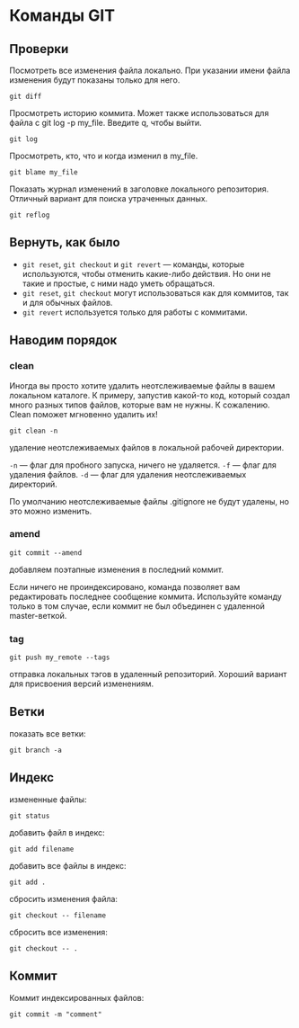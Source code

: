 # Команды GIT

## Проверки

Посмотреть все изменения файла локально.
При указании имени файла изменения будут показаны только для него.

    git diff

Просмотреть историю коммита. 
Может также использоваться для файла с git log -p my_file. 
Введите q, чтобы выйти.

    git log

Просмотреть, кто, что и когда изменил в my_file.

    git blame my_file

Показать журнал изменений в заголовке локального репозитория. 
Отличный вариант для поиска утраченных данных.

    git reflog

## Вернуть, как было

* `git reset`, `git checkout` и `git revert` — команды, которые используются, чтобы отменить какие-либо действия. Но они не такие и простые, с ними надо уметь обращаться.
* `git reset`, `git checkout` могут использоваться как для коммитов, так и для обычных файлов.
* `git revert` используется только для работы с коммитами.

## Наводим порядок

### clean

Иногда вы просто хотите удалить неотслеживаемые файлы в вашем локальном каталоге. 
К примеру, запустив какой-то код, который создал много разных типов файлов, которые вам не нужны. 
К сожалению. Clean поможет мгновенно удалить их!

    git clean -n

удаление неотслеживаемых файлов в локальной рабочей директории.

`-n` — флаг для пробного запуска, ничего не удаляется.
`-f` — флаг для удаления файлов.
`-d` — флаг для удаления неотслеживаемых директорий.

По умолчанию неотслеживаемые файлы .gitignore не будут удалены, но это можно изменить.

### amend

    git commit --amend

добавляем поэтапные изменения в последний коммит.

Если ничего не проиндексировано, команда позволяет вам редактировать последнее сообщение коммита. 
Используйте команду только в том случае, если коммит не был объединен с удаленной master-веткой.

### tag

    git push my_remote --tags

отправка локальных тэгов в удаленный репозиторий. 
Хороший вариант для присвоения версий изменениям.


## Ветки

показать все ветки:

    git branch -a

## Индекс

измененные файлы:

    git status

добавить файл в индекс:

    git add filename

добавить все файлы в индекс:

    git add .

сбросить изменения файла:

    git checkout -- filename

сбросить все изменения:

    git checkout -- .

## Коммит

Коммит индексированных файлов:

    git commit -m "comment"

